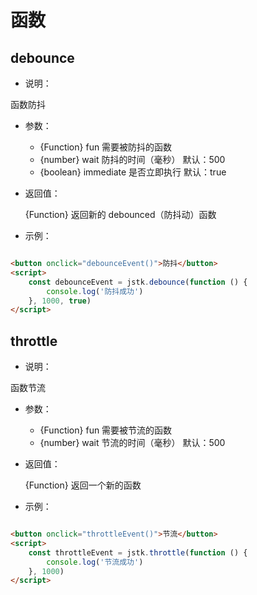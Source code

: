 # 函数

## debounce

- 说明：

函数防抖

- 参数：

    - {Function} fun 需要被防抖的函数
    - {number} wait 防抖的时间（毫秒） 默认：500
    - {boolean} immediate 是否立即执行 默认：true

- 返回值：

  {Function} 返回新的 debounced（防抖动）函数

- 示例：

```html

<button onclick="debounceEvent()">防抖</button>
<script>
	const debounceEvent = jstk.debounce(function () {
		console.log('防抖成功')
	}, 1000, true)
</script>
```

## throttle

- 说明：

函数节流

- 参数：

    - {Function} fun 需要被节流的函数
    - {number} wait 节流的时间（毫秒） 默认：500

- 返回值：

  {Function} 返回一个新的函数

- 示例：

```html

<button onclick="throttleEvent()">节流</button>
<script>
	const throttleEvent = jstk.throttle(function () {
		console.log('节流成功')
	}, 1000)
</script>
```
